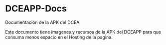 # DCEAPP-Docs
Documentación de la APK del DCEA

Este documento tiene imagenes y recursos de la APK del DCEAPP para que consuma menos espacio en el Hosting de la pagina.
